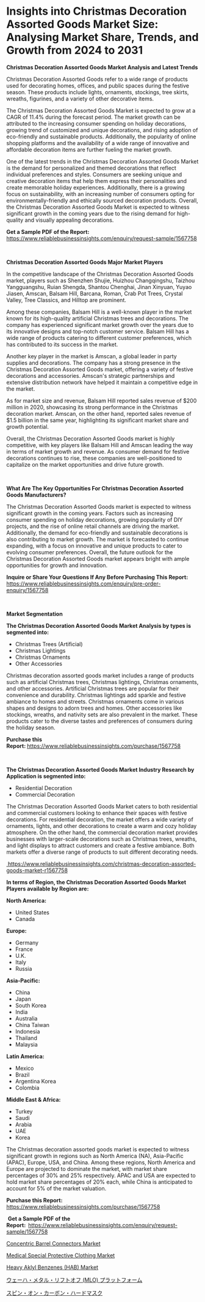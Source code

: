 <p><h1>Insights into Christmas Decoration Assorted Goods Market Size: Analysing Market Share, Trends, and Growth from 2024 to 2031</h1></p><p><strong>Christmas Decoration Assorted Goods Market Analysis and Latest Trends</strong></p>
<p><p>Christmas Decoration Assorted Goods refer to a wide range of products used for decorating homes, offices, and public spaces during the festive season. These products include lights, ornaments, stockings, tree skirts, wreaths, figurines, and a variety of other decorative items.</p><p>The Christmas Decoration Assorted Goods Market is expected to grow at a CAGR of 11.4% during the forecast period. The market growth can be attributed to the increasing consumer spending on holiday decorations, growing trend of customized and unique decorations, and rising adoption of eco-friendly and sustainable products. Additionally, the popularity of online shopping platforms and the availability of a wide range of innovative and affordable decoration items are further fueling the market growth.</p><p>One of the latest trends in the Christmas Decoration Assorted Goods Market is the demand for personalized and themed decorations that reflect individual preferences and styles. Consumers are seeking unique and creative decoration items that help them express their personalities and create memorable holiday experiences. Additionally, there is a growing focus on sustainability, with an increasing number of consumers opting for environmentally-friendly and ethically sourced decoration products. Overall, the Christmas Decoration Assorted Goods Market is expected to witness significant growth in the coming years due to the rising demand for high-quality and visually appealing decorations.</p></p>
<p><strong>Get a Sample PDF of the Report:&nbsp;</strong> <a href="https://www.reliablebusinessinsights.com/enquiry/request-sample/1567758">https://www.reliablebusinessinsights.com/enquiry/request-sample/1567758</a></p>
<p>&nbsp;</p>
<p><strong>Christmas Decoration Assorted Goods Major Market Players</strong></p>
<p><p>In the competitive landscape of the Christmas Decoration Assorted Goods market, players such as Shenzhen Shujie, Huizhou Changqingshu, Taizhou Yangguangshu, Ruian Shengda, Shantou Chenghai, Jinan Xinyuan, Yuyao Jiasen, Amscan, Balsam Hill, Barcana, Roman, Crab Pot Trees, Crystal Valley, Tree Classics, and Hilltop are prominent.</p><p>Among these companies, Balsam Hill is a well-known player in the market known for its high-quality artificial Christmas trees and decorations. The company has experienced significant market growth over the years due to its innovative designs and top-notch customer service. Balsam Hill has a wide range of products catering to different customer preferences, which has contributed to its success in the market.</p><p>Another key player in the market is Amscan, a global leader in party supplies and decorations. The company has a strong presence in the Christmas Decoration Assorted Goods market, offering a variety of festive decorations and accessories. Amscan's strategic partnerships and extensive distribution network have helped it maintain a competitive edge in the market.</p><p>As for market size and revenue, Balsam Hill reported sales revenue of $200 million in 2020, showcasing its strong performance in the Christmas decoration market. Amscan, on the other hand, reported sales revenue of $1.5 billion in the same year, highlighting its significant market share and growth potential.</p><p>Overall, the Christmas Decoration Assorted Goods market is highly competitive, with key players like Balsam Hill and Amscan leading the way in terms of market growth and revenue. As consumer demand for festive decorations continues to rise, these companies are well-positioned to capitalize on the market opportunities and drive future growth.</p></p>
<p>&nbsp;</p>
<p><strong>What Are The Key Opportunities For Christmas Decoration Assorted Goods Manufacturers?</strong></p>
<p><p>The Christmas Decoration Assorted Goods market is expected to witness significant growth in the coming years. Factors such as increasing consumer spending on holiday decorations, growing popularity of DIY projects, and the rise of online retail channels are driving the market. Additionally, the demand for eco-friendly and sustainable decorations is also contributing to market growth. The market is forecasted to continue expanding, with a focus on innovative and unique products to cater to evolving consumer preferences. Overall, the future outlook for the Christmas Decoration Assorted Goods market appears bright with ample opportunities for growth and innovation.</p></p>
<p><strong>Inquire or Share Your Questions If Any Before Purchasing This Report:</strong> <a href="https://www.reliablebusinessinsights.com/enquiry/pre-order-enquiry/1567758">https://www.reliablebusinessinsights.com/enquiry/pre-order-enquiry/1567758</a></p>
<p>&nbsp;</p>
<p><strong>Market Segmentation</strong></p>
<p><strong>The Christmas Decoration Assorted Goods Market Analysis by types is segmented into:</strong></p>
<p><ul><li>Christmas Trees (Artificial)</li><li>Christmas Lightings</li><li>Christmas Ornaments</li><li>Other Accessories</li></ul></p>
<p><p>Christmas decoration assorted goods market includes a range of products such as artificial Christmas trees, Christmas lightings, Christmas ornaments, and other accessories. Artificial Christmas trees are popular for their convenience and durability. Christmas lightings add sparkle and festive ambiance to homes and streets. Christmas ornaments come in various shapes and designs to adorn trees and homes. Other accessories like stockings, wreaths, and nativity sets are also prevalent in the market. These products cater to the diverse tastes and preferences of consumers during the holiday season.</p></p>
<p><strong>Purchase this Report:&nbsp;</strong><a href="https://www.reliablebusinessinsights.com/purchase/1567758">https://www.reliablebusinessinsights.com/purchase/1567758</a></p>
<p>&nbsp;</p>
<p><strong>The Christmas Decoration Assorted Goods Market Industry Research by Application is segmented into:</strong></p>
<p><ul><li>Residential Decoration</li><li>Commercial Decoration</li></ul></p>
<p><p>The Christmas Decoration Assorted Goods Market caters to both residential and commercial customers looking to enhance their spaces with festive decorations. For residential decoration, the market offers a wide variety of ornaments, lights, and other decorations to create a warm and cozy holiday atmosphere. On the other hand, the commercial decoration market provides businesses with larger-scale decorations such as Christmas trees, wreaths, and light displays to attract customers and create a festive ambiance. Both markets offer a diverse range of products to suit different decorating needs.</p></p>
<p><a href="https://www.reliablebusinessinsights.com/christmas-decoration-assorted-goods-market-r1567758">&nbsp;https://www.reliablebusinessinsights.com/christmas-decoration-assorted-goods-market-r1567758</a></p>
<p><strong>In terms of Region, the Christmas Decoration Assorted Goods Market Players available by Region are:</strong></p>
<p>
    <p> <strong> North America: </strong>
        <ul>
            <li>United States</li>
            <li>Canada</li>
        </ul>
        </p> 
    <p> <strong> Europe: </strong>
        <ul>
            <li>Germany</li>
            <li>France</li>
            <li>U.K.</li>
            <li>Italy</li>
            <li>Russia</li>
        </ul>
        </p> 
    <p> <strong> Asia-Pacific: </strong>
        <ul>
            <li>China</li>
            <li>Japan</li>
            <li>South Korea</li>
            <li>India</li>
            <li>Australia</li>
            <li>China Taiwan</li>
            <li>Indonesia</li>
            <li>Thailand</li>
            <li>Malaysia</li>
        </ul>
        </p> 
    <p> <strong> Latin America: </strong>
        <ul>
            <li>Mexico</li>
            <li>Brazil</li>
            <li>Argentina Korea</li>
            <li>Colombia</li>
        </ul>
        </p> 
    <p> <strong> Middle East & Africa: </strong>
        <ul>
            <li>Turkey</li>
            <li>Saudi</li>
            <li>Arabia</li>
            <li>UAE</li>
            <li>Korea</li>
        </ul>
    </p>
    </p>
<p><p>The Christmas decoration assorted goods market is expected to witness significant growth in regions such as North America (NA), Asia-Pacific (APAC), Europe, USA, and China. Among these regions, North America and Europe are projected to dominate the market, with market share percentages of 30% and 25% respectively. APAC and USA are expected to hold market share percentages of 20% each, while China is anticipated to account for 5% of the market valuation.</p></p>
<p><strong>Purchase this Report: </strong><a href="https://www.reliablebusinessinsights.com/purchase/1567758">https://www.reliablebusinessinsights.com/purchase/1567758</a></p>
<p>&nbsp;<strong>Get a Sample PDF of the Report:&nbsp;&nbsp;</strong><a href="https://www.reliablebusinessinsights.com/enquiry/request-sample/1567758">https://www.reliablebusinessinsights.com/enquiry/request-sample/1567758</a></p>
<p><strong></strong></p>
<p><p><a href="https://www.linkedin.com/pulse/concentric-barrel-connectors-market-share-evolution-growth-trends-56qbe">Concentric Barrel Connectors Market</a></p><p><a href="https://www.linkedin.com/pulse/medical-special-protective-clothing-market-size-trends-complete-rglve">Medical Special Protective Clothing Market</a></p><p><a href="https://github.com/singletonthaxterkelliehr2df/Market-Research-Report-List-2/blob/main/heavy-aklyl-benzenes-hab-market.md">Heavy Aklyl Benzenes (HAB) Market</a></p><p><a href="https://github.com/SimeonBode1/Market-Research-Report-List-1/blob/main/746123290993.md">ウェーハ・メタル・リフトオフ (MLO) プラットフォーム</a></p><p><a href="https://github.com/pepo3k/Market-Research-Report-List-1/blob/main/400215891968.md">スピン・オン・カーボン・ハードマスク</a></p></p>